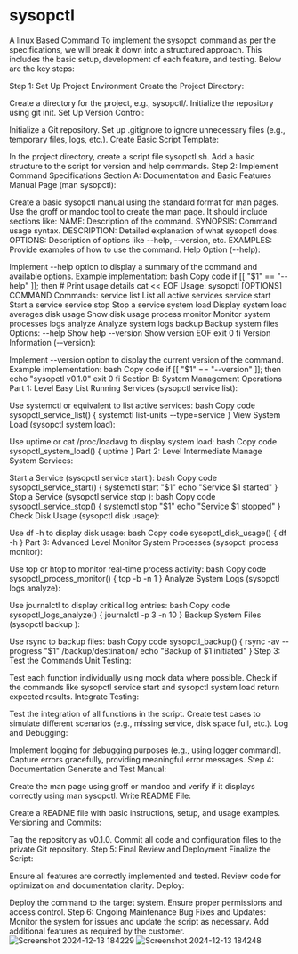 # sysopctl
A linux Based Command
To implement the sysopctl command as per the specifications, we will break it down into a structured approach. This includes the basic setup, development of each feature, and testing. Below are the key steps:

Step 1: Set Up Project Environment
Create the Project Directory:

Create a directory for the project, e.g., sysopctl/.
Initialize the repository using git init.
Set Up Version Control:

Initialize a Git repository.
Set up .gitignore to ignore unnecessary files (e.g., temporary files, logs, etc.).
Create Basic Script Template:

In the project directory, create a script file sysopctl.sh.
Add a basic structure to the script for version and help commands.
Step 2: Implement Command Specifications
Section A: Documentation and Basic Features
Manual Page (man sysopctl):

Create a basic sysopctl manual using the standard format for man pages.
Use the groff or mandoc tool to create the man page. It should include sections like:
NAME: Description of the command.
SYNOPSIS: Command usage syntax.
DESCRIPTION: Detailed explanation of what sysopctl does.
OPTIONS: Description of options like --help, --version, etc.
EXAMPLES: Provide examples of how to use the command.
Help Option (--help):

Implement --help option to display a summary of the command and available options.
Example implementation:
bash
Copy code
if [[ "$1" == "--help" ]]; then
    # Print usage details
    cat << EOF
    Usage: sysopctl [OPTIONS] COMMAND
    Commands:
      service list       List all active services
      service start <name>   Start a service
      service stop <name>    Stop a service
      system load            Display system load averages
      disk usage             Show disk usage
      process monitor        Monitor system processes
      logs analyze           Analyze system logs
      backup <path>          Backup system files
    Options:
      --help           Show help
      --version        Show version
    EOF
    exit 0
fi
Version Information (--version):

Implement --version option to display the current version of the command.
Example implementation:
bash
Copy code
if [[ "$1" == "--version" ]]; then
    echo "sysopctl v0.1.0"
    exit 0
fi
Section B: System Management Operations
Part 1: Level Easy
List Running Services (sysopctl service list):

Use systemctl or equivalent to list active services:
bash
Copy code
sysopctl_service_list() {
    systemctl list-units --type=service
}
View System Load (sysopctl system load):

Use uptime or cat /proc/loadavg to display system load:
bash
Copy code
sysopctl_system_load() {
    uptime
}
Part 2: Level Intermediate
Manage System Services:

Start a Service (sysopctl service start <service-name>):
bash
Copy code
sysopctl_service_start() {
    systemctl start "$1"
    echo "Service $1 started"
}
Stop a Service (sysopctl service stop <service-name>):
bash
Copy code
sysopctl_service_stop() {
    systemctl stop "$1"
    echo "Service $1 stopped"
}
Check Disk Usage (sysopctl disk usage):

Use df -h to display disk usage:
bash
Copy code
sysopctl_disk_usage() {
    df -h
}
Part 3: Advanced Level
Monitor System Processes (sysopctl process monitor):

Use top or htop to monitor real-time process activity:
bash
Copy code
sysopctl_process_monitor() {
    top -b -n 1
}
Analyze System Logs (sysopctl logs analyze):

Use journalctl to display critical log entries:
bash
Copy code
sysopctl_logs_analyze() {
    journalctl -p 3 -n 10
}
Backup System Files (sysopctl backup <path>):

Use rsync to backup files:
bash
Copy code
sysopctl_backup() {
    rsync -av --progress "$1" /backup/destination/
    echo "Backup of $1 initiated"
}
Step 3: Test the Commands
Unit Testing:

Test each function individually using mock data where possible.
Check if the commands like sysopctl service start and sysopctl system load return expected results.
Integrate Testing:

Test the integration of all functions in the script.
Create test cases to simulate different scenarios (e.g., missing service, disk space full, etc.).
Log and Debugging:

Implement logging for debugging purposes (e.g., using logger command).
Capture errors gracefully, providing meaningful error messages.
Step 4: Documentation
Generate and Test Manual:

Create the man page using groff or mandoc and verify if it displays correctly using man sysopctl.
Write README File:

Create a README file with basic instructions, setup, and usage examples.
Versioning and Commits:

Tag the repository as v0.1.0.
Commit all code and configuration files to the private Git repository.
Step 5: Final Review and Deployment
Finalize the Script:

Ensure all features are correctly implemented and tested.
Review code for optimization and documentation clarity.
Deploy:

Deploy the command to the target system.
Ensure proper permissions and access control.
Step 6: Ongoing Maintenance
Bug Fixes and Updates:
Monitor the system for issues and update the script as necessary.
Add additional features as required by the customer.
![Screenshot 2024-12-13 184229](https://github.com/user-attachments/assets/706653fa-aba7-4199-9c74-890affe25ada)
![Screenshot 2024-12-13 184248](https://github.com/user-attachments/assets/7f198b98-77c4-4551-80b1-6e891fc6d361)
